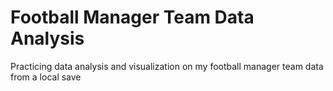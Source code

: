 # Football Manager Team Data Analysis
 Practicing data analysis and visualization on my football manager team data from a local save
